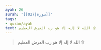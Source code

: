 ```yaml
---
ayah: 26
surah: '[[027|سورة]]'
tags:
- quran/ayah
text: الله لا إله إلا هو رب العرش العظيم ۩
---
```

> الله لا إله إلا هو رب العرش العظيم ۩
